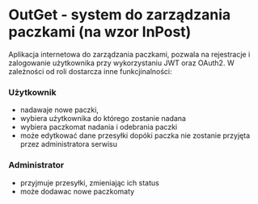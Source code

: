 # OutGet - system do zarządzania paczkami (na wzor InPost)
Aplikacja internetowa do zarządzania paczkami, pozwala na rejestracje i zalogowanie użytkownika przy wykorzystaniu JWT oraz OAuth2.
W zależności od roli dostarcza inne funkcjinalności:

### Użytkownik
* nadawaje nowe paczki,
* wybiera użytkownika do którego zostanie nadana
* wybiera paczkomat nadania i odebrania paczki
* może edytkować dane przesyłki dopóki paczka nie zostanie przyjęta przez administratora serwisu

### Administrator
* przyjmuje przesyłki, zmieniając ich status
* może dodawac nowe paczkomaty

